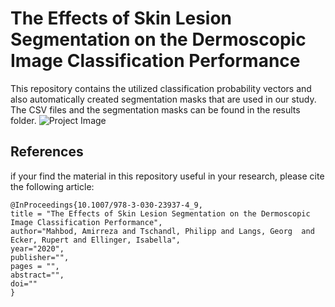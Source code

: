# The Effects of Skin Lesion Segmentation on the Dermoscopic Image Classification Performance
This repository contains the utilized classification probability vectors and also automatically created segmentation masks that are used in our study. The CSV files and the segmentation masks can be found in the results folder. 
![Project Image](https://github.com/masih4/a-two-stage-Nuclei-Segmentatin-/blob/master/.gitfiles/flowchart.png)



## References
if your find the material in this repository useful in your research, please cite the following article:
```
@InProceedings{10.1007/978-3-030-23937-4_9,
title = "The Effects of Skin Lesion Segmentation on the Dermoscopic Image Classification Performance",
author="Mahbod, Amirreza and Tschandl, Philipp and Langs, Georg  and Ecker, Rupert and Ellinger, Isabella",
year="2020",
publisher="",
pages = "",
abstract="",
doi=""
}
```

